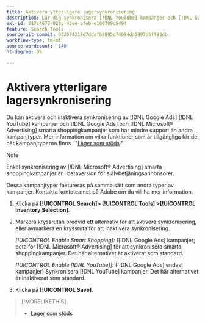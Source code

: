 ```yaml
---
title: Aktivera ytterligare lagersynkronisering
description: Lär dig synkronisera [!DNL YouTube] kampanjer och [!DNL Google Ads] och [!DNL Microsoft® Advertising] smarta shoppingkampanjer.
exl-id: 217c4677-828c-43ee-afeb-e100780c5494
feature: Search Tools
source-git-commit: 052574217d7ddafb8895c74094da5997b5ff83db
workflow-type: tm+mt
source-wordcount: '140'
ht-degree: 0%

---
```


# Aktivera ytterligare lagersynkronisering

Du kan aktivera och inaktivera synkronisering av [!DNL Google Ads] [!DNL YouTube] kampanjer och [!DNL Google Ads] och [!DNL Microsoft® Advertising] smarta shoppingkampanjer som har mindre support än andra kampanjtyper. Mer information om vilka funktioner som är tillgängliga för de här kampanjtyperna finns i &quot;[Lager som stöds](/help/search-social-commerce/introduction/supported-inventory.md).&quot;

>[!NOTE]
>
>Enkel synkronisering av [!DNL Microsoft® Advertising] smarta shoppingkampanjer är i betaversion för självbetjäningsannonsörer.

Dessa kampanjtyper faktureras på samma sätt som andra typer av kampanjer. Kontakta kontoteamet på Adobe om du vill ha mer information.

1. Klicka på **[!UICONTROL Search]> [!UICONTROL Tools] >[!UICONTROL Inventory Selection]**.

1. Markera kryssrutan bredvid ett alternativ för att aktivera synkronisering, eller avmarkera en kryssruta för att inaktivera synkronisering.

   *[!UICONTROL Enable Smart Shopping]:* ([!DNL Google Ads] kampanjer; beta för [!DNL Microsoft® Advertising] för att synkronisera smarta shoppingkampanjer. Det här alternativet är aktiverat som standard.

   *[!UICONTROL Enable [!DNL YouTube]]:* ([!DNL Google Ads] endast kampanjer) Synkronisera [!DNL YouTube] kampanjer. Det här alternativet är inaktiverat som standard.

1. Klicka på **[!UICONTROL Save]**.

>[!MORELIKETHIS]
>
>* [Lager som stöds](/help/search-social-commerce/introduction/supported-inventory.md)
